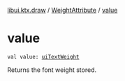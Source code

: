 [libui.ktx.draw](../README.md) / [WeightAttribute](README.md) / [value](value.md)

# value

`val value: `[`uiTextWeight`](../../libui/ui-text-weight.md)

Returns the font weight stored.


